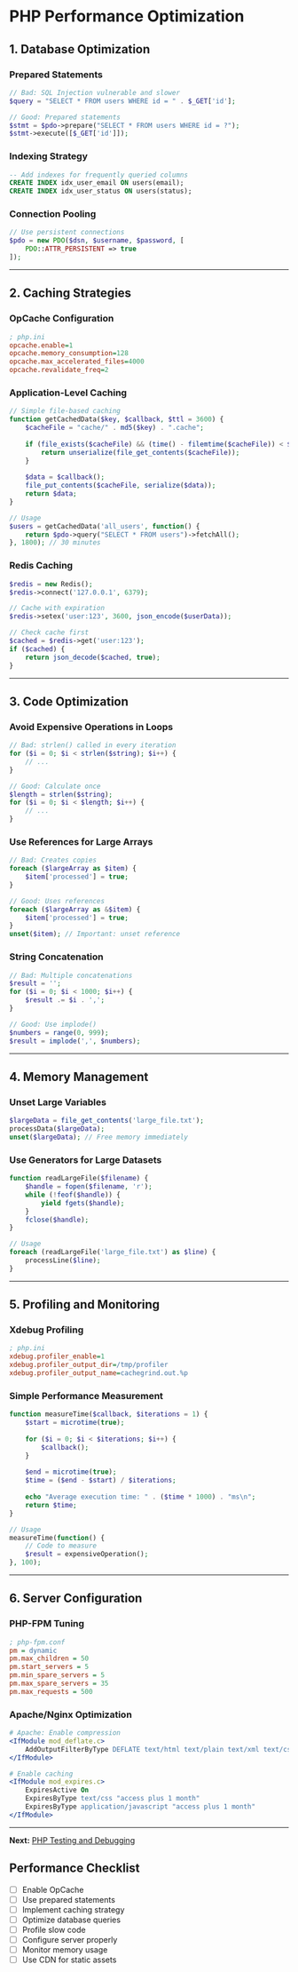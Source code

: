 # PHP Performance Optimization

## 1. Database Optimization

### Prepared Statements
```php
// Bad: SQL Injection vulnerable and slower
$query = "SELECT * FROM users WHERE id = " . $_GET['id'];

// Good: Prepared statements
$stmt = $pdo->prepare("SELECT * FROM users WHERE id = ?");
$stmt->execute([$_GET['id']]);
```

### Indexing Strategy
```sql
-- Add indexes for frequently queried columns
CREATE INDEX idx_user_email ON users(email);
CREATE INDEX idx_user_status ON users(status);
```

### Connection Pooling
```php
// Use persistent connections
$pdo = new PDO($dsn, $username, $password, [
    PDO::ATTR_PERSISTENT => true
]);
```

---

## 2. Caching Strategies

### OpCache Configuration
```ini
; php.ini
opcache.enable=1
opcache.memory_consumption=128
opcache.max_accelerated_files=4000
opcache.revalidate_freq=2
```

### Application-Level Caching
```php
// Simple file-based caching
function getCachedData($key, $callback, $ttl = 3600) {
    $cacheFile = "cache/" . md5($key) . ".cache";
    
    if (file_exists($cacheFile) && (time() - filemtime($cacheFile)) < $ttl) {
        return unserialize(file_get_contents($cacheFile));
    }
    
    $data = $callback();
    file_put_contents($cacheFile, serialize($data));
    return $data;
}

// Usage
$users = getCachedData('all_users', function() {
    return $pdo->query("SELECT * FROM users")->fetchAll();
}, 1800); // 30 minutes
```

### Redis Caching
```php
$redis = new Redis();
$redis->connect('127.0.0.1', 6379);

// Cache with expiration
$redis->setex('user:123', 3600, json_encode($userData));

// Check cache first
$cached = $redis->get('user:123');
if ($cached) {
    return json_decode($cached, true);
}
```

---

## 3. Code Optimization

### Avoid Expensive Operations in Loops
```php
// Bad: strlen() called in every iteration
for ($i = 0; $i < strlen($string); $i++) {
    // ...
}

// Good: Calculate once
$length = strlen($string);
for ($i = 0; $i < $length; $i++) {
    // ...
}
```

### Use References for Large Arrays
```php
// Bad: Creates copies
foreach ($largeArray as $item) {
    $item['processed'] = true;
}

// Good: Uses references
foreach ($largeArray as &$item) {
    $item['processed'] = true;
}
unset($item); // Important: unset reference
```

### String Concatenation
```php
// Bad: Multiple concatenations
$result = '';
for ($i = 0; $i < 1000; $i++) {
    $result .= $i . ',';
}

// Good: Use implode()
$numbers = range(0, 999);
$result = implode(',', $numbers);
```

---

## 4. Memory Management

### Unset Large Variables
```php
$largeData = file_get_contents('large_file.txt');
processData($largeData);
unset($largeData); // Free memory immediately
```

### Use Generators for Large Datasets
```php
function readLargeFile($filename) {
    $handle = fopen($filename, 'r');
    while (!feof($handle)) {
        yield fgets($handle);
    }
    fclose($handle);
}

// Usage
foreach (readLargeFile('large_file.txt') as $line) {
    processLine($line);
}
```

---

## 5. Profiling and Monitoring

### Xdebug Profiling
```ini
; php.ini
xdebug.profiler_enable=1
xdebug.profiler_output_dir=/tmp/profiler
xdebug.profiler_output_name=cachegrind.out.%p
```

### Simple Performance Measurement
```php
function measureTime($callback, $iterations = 1) {
    $start = microtime(true);
    
    for ($i = 0; $i < $iterations; $i++) {
        $callback();
    }
    
    $end = microtime(true);
    $time = ($end - $start) / $iterations;
    
    echo "Average execution time: " . ($time * 1000) . "ms\n";
    return $time;
}

// Usage
measureTime(function() {
    // Code to measure
    $result = expensiveOperation();
}, 100);
```

---

## 6. Server Configuration

### PHP-FPM Tuning
```ini
; php-fpm.conf
pm = dynamic
pm.max_children = 50
pm.start_servers = 5
pm.min_spare_servers = 5
pm.max_spare_servers = 35
pm.max_requests = 500
```

### Apache/Nginx Optimization
```apache
# Apache: Enable compression
<IfModule mod_deflate.c>
    AddOutputFilterByType DEFLATE text/html text/plain text/xml text/css text/javascript application/javascript
</IfModule>

# Enable caching
<IfModule mod_expires.c>
    ExpiresActive On
    ExpiresByType text/css "access plus 1 month"
    ExpiresByType application/javascript "access plus 1 month"
</IfModule>
```

---

**Next:** [PHP Testing and Debugging](./08-php-testing-debugging.md)

## Performance Checklist

- [ ] Enable OpCache
- [ ] Use prepared statements
- [ ] Implement caching strategy
- [ ] Optimize database queries
- [ ] Profile slow code
- [ ] Configure server properly
- [ ] Monitor memory usage
- [ ] Use CDN for static assets 